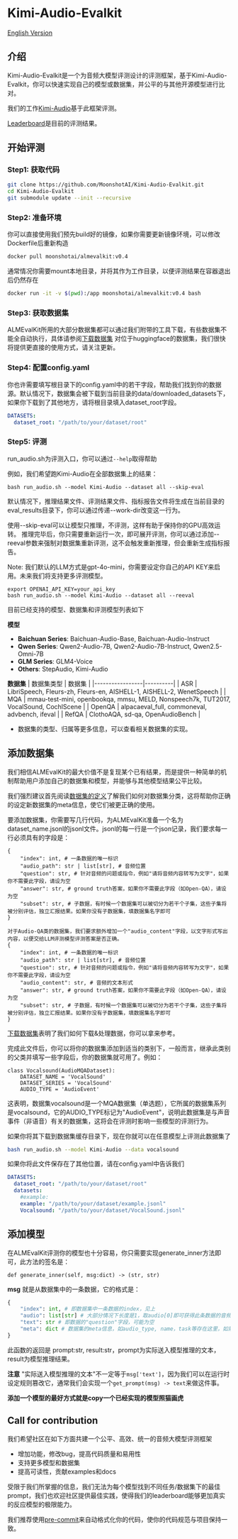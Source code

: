 # Kimi-Audio-Evalkit

[English Version](README.md)

## 介绍

Kimi-Audio-Evalkit是一个为音频大模型评测设计的评测框架，基于Kimi-Audio-Evalkit，你可以快速实现自己的模型或数据集，并公平的与其他开源模型进行比对。

我们的工作[Kimi-Audio](https://github.com/MoonshotAI/Kimi-Audio-Evalkit)基于此框架评测。

[Leaderboard](./LEADERBOARD.md)是目前的评测结果。

## 开始评测

### Step1: 获取代码

```bash
git clone https://github.com/MoonshotAI/Kimi-Audio-Evalkit.git
cd Kimi-Audio-Evalkit
git submodule update --init --recursive
```

### Step2: 准备环境

你可以直接使用我们预先build好的镜像，如果你需要更新镜像环境，可以修改Dockerfile后重新构造
```bash
docker pull moonshotai/almevalkit:v0.4
```
通常情况你需要mount本地目录，并将其作为工作目录，以便评测结果在容器退出后仍然存在
```bash
docker run -it -v $(pwd):/app moonshotai/almevalkit:v0.4 bash
```

### Step3: 获取数据集

ALMEvalKit所用的大部分数据集都可以通过我们附带的工具下载，有些数据集不能全自动执行，具体请参阅[下载数据集](./data/README.md)
对位于huggingface的数据集，我们很快将提供更直接的使用方式，请关注更新。

### Step4: 配置config.yaml
你也许需要填写根目录下的config.yaml中的若干字段，帮助我们找到你的数据源。默认情况下，数据集会被下载到当前目录的data/downloaded_datasets下，如果你下载到了其他地方，请将根目录填入dataset_root字段。
```yaml
DATASETS:
  dataset_root: "/path/to/your/dataset/root"
```

### Step5: 评测

run_audio.sh为评测入口，你可以通过`--help`取得帮助

例如，我们希望跑Kimi-Audio在全部数据集上的结果：
```
bash run_audio.sh --model Kimi-Audio --dataset all --skip-eval
```
默认情况下，推理结果文件、评测结果文件、指标报告文件将生成在当前目录的eval_results目录下，你可以通过传递--work-dir改变这一行为。

使用--skip-eval可以让模型只推理，不评测，这样有助于保持你的GPU高效运转。
推理完毕后，你只需要重新运行一次，即可展开评测，你可以通过添加--reeval参数来强制对数据集重新评测，这不会触发重新推理，但会重新生成指标报告。

Note: 我们默认的LLM方式是gpt-4o-mini，你需要设定你自己的API KEY来启用。未来我们将支持更多评测模型。
```
export OPENAI_API_KEY=your_api_key
bash run_audio.sh --model Kimi-Audio --dataset all --reeval
```

目前已经支持的模型、数据集和评测模型列表如下

**模型**

- **Baichuan Series**: Baichuan-Audio-Base, Baichuan-Audio-Instruct
- **Qwen Series**: Qwen2-Audio-7B, Qwen2-Audio-7B-Instruct, Qwen2.5-Omni-7B
- **GLM Series**: GLM4-Voice
- **Others**: StepAudio, Kimi-Audio

**数据集**
| 数据集类型 | 数据集 |
|-----------------|----------|
| ASR | LibriSpeech, Fleurs-zh, Fleurs-en, AISHELL-1, AISHELL-2, WenetSpeech |
| MQA | mmau-test-mini, openbookqa, mmsu, MELD, Nonspeech7k, TUT2017, VocalSound, CochlScene |
| OpenQA | alpacaeval_full, commoneval, advbench, ifeval |
| RefQA | ClothoAQA, sd-qa, OpenAudioBench |

- 数据集的类型、归属等更多信息，可以查看相关数据集的实现。

## 添加数据集

我们相信ALMEvalKit的最大价值不是复现某个已有结果，而是提供一种简单的机制帮助用户添加自己的数据集和模型，并能够与其他模型结果公平比较。

我们强烈建议首先阅读[数据集的定义](./almeval/datasets/base.py)了解我们如何对数据集分类，这将帮助你正确的设定新数据集的meta信息，使它们被更正确的使用。

要添加数据集，你需要写几行代码，为ALMEvalKit准备一个名为dataset_name.jsonl的jsonl文件。jsonl的每一行是一个json记录，我们要求每一行必须具有的字段是：
```
{
    "index": int, # 一条数据的唯一标识
    "audio_path": str | list[str], # 音频位置
    "question": str, # 针对音频的问题或指令，例如"请将音频内容转写为文字"，如果你不需要此字段，请设为空
    "answer": str, # ground truth答案，如果你不需要此字段（如Open-QA），请设为空 
    "subset": str, # 子数据，有时候一个数据集可以被切分为若干个子集，这些子集将被分别评估，独立汇报结果。如果你没有子数据集，填数据集名字即可
}

对于Audio-QA类的数据集，我们要求额外增加一个"audio_content"字段，以文字形式写出内容，以便交给LLM评测模型评测答案是否正确。
{
    "index": int, # 一条数据的唯一标识
    "audio_path": str | list[str], # 音频位置
    "question": str, # 针对音频的问题或指令，例如"请将音频内容转写为文字"，如果你不需要此字段，请设为空
    "audio_content": str, # 音频的文本形式
    "answer": str, # ground truth答案，如果你不需要此字段（如Open-QA），请设为空 
    "subset": str, # 子数据，有时候一个数据集可以被切分为若干个子集，这些子集将被分别评估，独立汇报结果。如果你没有子数据集，填数据集名字即可
}
```
[下载数据集](./data/download_benchmark.py)表明了我们如何下载&处理数据，你可以拿来参考。

完成此文件后，你可以将你的数据集添加到适当的类别下，一般而言，继承此类别的父类并填写一些字段后，你的数据集就可用了。例如：
```
class Vocalsound(AudioMQADataset):
    DATASET_NAME = 'VocalSound'
    DATASET_SERIES = 'VocalSound'
    AUDIO_TYPE = 'AudioEvent'
```
这表明，数据集vocalsound是一个MQA数据集（单选题），它所属的数据集系列是vocalsound，它的AUDIO_TYPE标记为"AudioEvent"，说明此数据集是与声音事件（非语音）有关的数据集，这将会在评测时影响一些模型的评测行为。

如果你将其下载到数据集缓存目录下，现在你就可以在任意模型上评测此数据集了
```bash
bash run_audio.sh --model Kimi-Audio --data vocalsound
```
如果你将此文件保存在了其他位置，请在config.yaml中告诉我们
```yaml
DATASETS:
  dataset_root: "/path/to/your/dataset/root"
  datasets:
    #example:
    example: "/path/to/your/dataset/example.jsonl"
    Vocalsound: "/path/to/your/dataset/VocalSound.jsonl"
```

## 添加模型

在ALMEvalKit评测你的模型也十分容易，你只需要实现generate_inner方法即可，此方法的签名是：

```
def generate_inner(self, msg:dict) -> (str, str)
```
**msg** 就是从数据集中的一条数据，它的格式是：
```python
{
    "index": int, # 即数据集中一条数据的index，见上
    "audio": list[str] # 大部分情况下长度是1，取audio[0]即可获得此条数据的音频
    "text": str # 即数据的"question"字段，可能为空
    "meta": dict # 数据集的meta信息，如audio_type, name，task等存在这里，如果数据集的一条数据有meta字段，也将会被吸入此字段中
}
```

此函数的返回是 prompt:str, result:str，prompt为实际送入模型推理的文本，result为模型推理结果。

**注意** "实际送入模型推理的文本"不一定等于`msg['text']`，因为我们可以在运行时设定规则篡改它，通常我们会实现一个`get_prompt(msg) -> text`来做这件事。

**添加一个模型的最好方式就是copy一个已经实现的模型照猫画虎**

## Call for contribution

我们希望社区在如下方面共建一个公平、高效、统一的音频大模型评测框架

- 增加功能，修改bug，提高代码质量和易用性
- 支持更多模型和数据集
- 提高可读性，贡献examples和docs

受限于我们所掌握的信息，我们无法为每个模型找到不同任务/数据集下的最佳prompt，我们也欢迎社区提供最佳实践，使得我们的leaderboard能够更加真实的反应模型的极限能力。

我们推荐使用[pre-commit](https://pre-commit.com/)来自动格式化你的代码，使你的代码规范与项目保持一致。
